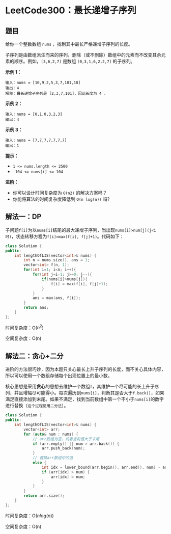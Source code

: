 # LeetCode300：最长递增子序列

## 题目

给你一个整数数组 `nums` ，找到其中最长严格递增子序列的长度。

子序列是由数组派生而来的序列，删除（或不删除）数组中的元素而不改变其余元素的顺序。例如，`[3,6,2,7]` 是数组 `[0,3,1,6,2,2,7]` 的子序列。

 

**示例 1：**

```
输入：nums = [10,9,2,5,3,7,101,18]
输出：4
解释：最长递增子序列是 [2,3,7,101]，因此长度为 4 。
```

**示例 2：**

```
输入：nums = [0,1,0,3,2,3]
输出：4
```

**示例 3：**

```
输入：nums = [7,7,7,7,7,7,7]
输出：1
```

 

**提示：**

- `1 <= nums.length <= 2500`
- `-104 <= nums[i] <= 104`

 

**进阶：**

- 你可以设计时间复杂度为 `O(n2)` 的解决方案吗？
- 你能将算法的时间复杂度降低到 `O(n log(n))` 吗?

## 解法一：DP

子问题`f[i]`为以`nums[i]`结尾的最大递增子序列，当出现`nums[i]>num[j](j<i时)`，状态转移方程为`f[i]=max(f[i], f[j]+1)`。代码如下：

```c++
class Solution {
public:
    int lengthOfLIS(vector<int>& nums) {
        int n = nums.size(), ans = 1;
        vector<int> f(n, 1);
        for(int i=1; i<n; i++){
            for(int j=i-1; j>=0; j--){
                if(nums[i]>nums[j]){
                    f[i] = max(f[i], f[j]+1);
                }
            }
            ans = max(ans, f[i]);
        }
        return ans;
    }
};
```

时间复杂度：O($n^2$)

空间复杂度：O(n)

## 解法二：贪心+二分

进阶的方法很巧妙，因为本题只关心最长上升子序列的长度，而不关心具体内容，所以可以使用一个数组存储每个出现位置上的最小数。

核心思想是采用**贪心**的思想去维护一个数组`f`，其维护一个尽可能的长上升子序列，并且增幅尽可能得小。每次遍历到`nums[i]`，判断其是否大于`f.back()`，如果满足直接添加到末尾。如果不满足，找到当前数组中第一个不小于`nums[i]`的数字进行替换（`这个过程使用二分法`）。

```c++
class Solution {
public:
    int lengthOfLIS(vector<int>& nums) {
        vector<int> arr;
        for (auto& num : nums) {
            // arr数组为空，或者当前值大于末尾
            if (arr.empty() || num > arr.back()) {
                arr.push_back(num);
            }
            // 替换arr数组中的值
            else {
                int idx = lower_bound(arr.begin(), arr.end(), num) - arr.begin();
                if (arr[idx] > num) {
                    arr[idx] = num;
                }
            }
        }
        return arr.size();
    }
};
```

时间复杂度：O($nlog(n)$)

空间复杂度：O(n)
